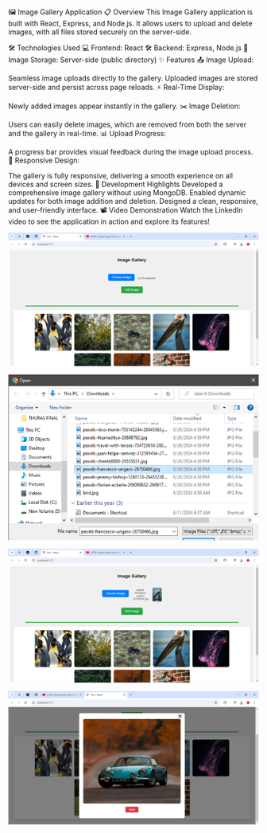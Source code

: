 🖼️ Image Gallery Application
📋 Overview
This Image Gallery application is built with React, Express, and Node.js. It allows users to upload and delete images, with all files stored securely on the server-side.


🛠️ Technologies Used
💻 Frontend: React
🛠️ Backend: Express, Node.js
💾 Image Storage: Server-side (public directory)
✨ Features
📤 Image Upload:


Seamless image uploads directly to the gallery.
Uploaded images are stored server-side and persist across page reloads.
⚡ Real-Time Display:


Newly added images appear instantly in the gallery.
✂️ Image Deletion:


Users can easily delete images, which are removed from both the server and the gallery in real-time.
📊 Upload Progress:


A progress bar provides visual feedback during the image upload process.
📱 Responsive Design:


The gallery is fully responsive, delivering a smooth experience on all devices and screen sizes.
🚀 Development Highlights
Developed a comprehensive image gallery without using MongoDB.
Enabled dynamic updates for both image addition and deletion.
Designed a clean, responsive, and user-friendly interface.
📽️ Video Demonstration
Watch the LinkedIn video to see the application in action and explore its features!




![image alt](https://github.com/fuadofficial/Image-Gallery/blob/master/Vite%20+%20React%20-%20Google%20Chrome%208_31_2024%209_29_14%20PM.png?raw=true)




![image alt](https://github.com/fuadofficial/Image-Gallery/blob/master/Vite%20+%20React%20-%20Google%20Chrome%208_31_2024%209_29_38%20PM.png?raw=true)




![image alt](https://github.com/fuadofficial/Image-Gallery/blob/master/Vite%20+%20React%20-%20Google%20Chrome%208_31_2024%209_29_48%20PM.png?raw=true)



![image alt](https://github.com/fuadofficial/Image-Gallery/blob/master/Vite%20+%20React%20-%20Google%20Chrome%208_31_2024%209_30_59%20PM.png?raw=true)



